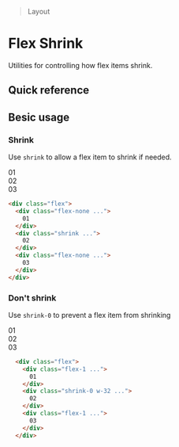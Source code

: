 <script setup>
const exampleClasses = 'p-24 rounded font-ex flex items-center justify-center'
</script>

> Layout

# Flex Shrink
Utilities for controlling how flex items shrink.

## Quick reference

## Besic usage
### Shrink
Use `shrink` to allow a flex item to shrink if needed.

<width-controller>
  <container>
    <box striped class="flex gap-16" fg-color="var(--tw-blue-fg)" bg-color="var(--tw-blue-bg)">
      <div class="flex-none bg-indigo-800" :class="exampleClasses">01</div>
      <div class="w-128 shrink bg-indigo-500" :class="exampleClasses">02</div>
      <div class="flex-none bg-indigo-800" :class="exampleClasses">03</div>
    </box>
  </container>
</width-controller>

```html
<div class="flex">
  <div class="flex-none ...">
    01
  </div>
  <div class="shrink ...">
    02
  </div>
  <div class="flex-none ...">
    03
  </div>
</div>
```

### Don't shrink
Use `shrink-0` to prevent a flex item from shrinking

<width-controller>
  <container>
    <box striped class="flex gap-16" fg-color="var(--tw-pink-fg)" bg-color="var(--tw-pink-bg)">
      <div class="flex-1 bg-pink-800" :class="exampleClasses">01</div>
      <div class="w-128 shrink-0 bg-pink-500" :class="exampleClasses">02</div>
      <div class="flex-1 bg-pink-800" :class="exampleClasses">03</div>
    </box>
  </container>
</width-controller>

```html
  <div class="flex">
    <div class="flex-1 ...">
      01
    </div>
    <div class="shrink-0 w-32 ...">
      02
    </div>
    <div class="flex-1 ...">
      03
    </div>
  </div>
```
